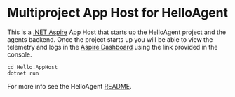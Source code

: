 # Multiproject App Host for HelloAgent

This is a [.NET Aspire](https://learn.microsoft.com/en-us/dotnet/aspire/get-started/aspire-overview) App Host that starts up the HelloAgent project and the agents backend. Once the project starts up you will be able to view the telemetry and logs in the [Aspire Dashboard](https://learn.microsoft.com/en-us/dotnet/aspire/get-started/aspire-dashboard) using the link provided in the console.

```shell
cd Hello.AppHost
dotnet run
```

For more info see the HelloAgent [README](../HelloAgent/README.md).
